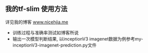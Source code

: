## 我的tf-slim 使用方法
详见我的博客
www.nicehjia.me
* 训练过程与准确率测试如博客所说
* 输出一次模型判断结果, 以inceptionV3 imagenet数据为例参考my-inceptionV3-imagenet-prediction.py文件